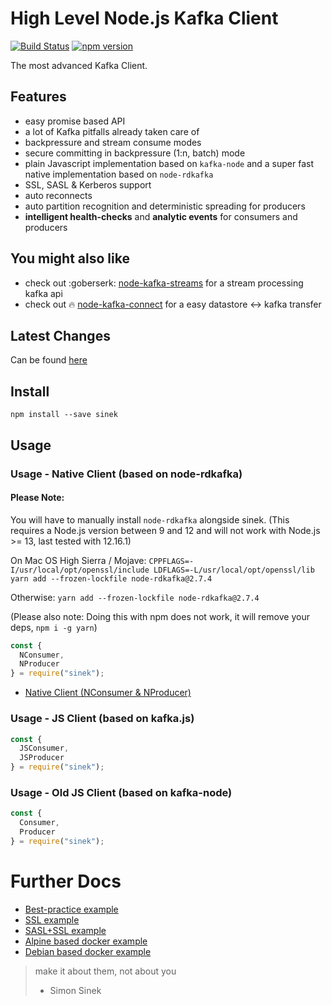 # High Level Node.js Kafka Client

[![Build Status](https://travis-ci.org/nodefluent/node-sinek.svg?branch=master)](https://travis-ci.org/nodefluent/node-sinek)
[![npm version](https://badge.fury.io/js/sinek.svg)](https://badge.fury.io/js/sinek)

The most advanced Kafka Client.

## Features

* easy promise based API
* a lot of Kafka pitfalls already taken care of
* backpressure and stream consume modes
* secure committing in backpressure (1:n, batch) mode
* plain Javascript implementation based on `kafka-node` and a super fast native implementation based on `node-rdkafka`
* SSL, SASL & Kerberos support
* auto reconnects
* auto partition recognition and deterministic spreading for producers
* **intelligent health-checks** and **analytic events** for consumers and producers

## You might also like

* check out :goberserk: [node-kafka-streams](https://github.com/nodefluent/kafka-streams) for a stream processing kafka api
* check out :fire: [node-kafka-connect](https://github.com/nodefluent/kafka-connect) for a easy datastore <-> kafka transfer

## Latest Changes

Can be found [here](CHANGELOG.md)

## Install

```shell
npm install --save sinek
```

## Usage

### Usage - Native Client (based on node-rdkafka)

#### Please Note:

You will have to manually install `node-rdkafka` alongside sinek.
(This requires a Node.js version between 9 and 12 and will not work with Node.js >= 13, last tested with 12.16.1)

On Mac OS High Sierra / Mojave:
`CPPFLAGS=-I/usr/local/opt/openssl/include LDFLAGS=-L/usr/local/opt/openssl/lib yarn add --frozen-lockfile node-rdkafka@2.7.4`

Otherwise:
`yarn add --frozen-lockfile node-rdkafka@2.7.4`

(Please also note: Doing this with npm does not work, it will remove your deps, `npm i -g yarn`)

```javascript
const {
  NConsumer,
  NProducer
} = require("sinek");
```

* [Native Client (NConsumer & NProducer)](docs/native.md)

### Usage - JS Client (based on kafka.js)

```javascript
const {
  JSConsumer,
  JSProducer
} = require("sinek");
```

### Usage - Old JS Client (based on kafka-node)

```javascript
const {
  Consumer,
  Producer
} = require("sinek");
```

# Further Docs

* [Best-practice example](examples/best-practice-example)
* [SSL example](examples/ssl-example/)
* [SASL+SSL example](examples/sasl-ssl-example/)
* [Alpine based docker example](kafka-setup/alpine.Dockerfile)
* [Debian based docker example](kafka-setup/debian.Dockerfile)

> make it about them, not about you
> - Simon Sinek
